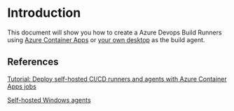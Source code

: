 # Introduction

This document will show you how to create a Azure Devops Build Runners using [Azure Container Apps](./aca-runner/README.md) or [your own desktop](./desktop-runner/README.md) as the build agent.

## References

[Tutorial: Deploy self-hosted CI/CD runners and agents with Azure Container Apps jobs](https://learn.microsoft.com/en-us/azure/container-apps/tutorial-ci-cd-runners-jobs?tabs=bash&pivots=container-apps-jobs-self-hosted-ci-cd-azure-pipelines)

[Self-hosted Windows agents](https://learn.microsoft.com/en-us/azure/devops/pipelines/agents/windows-agent?view=azure-devops)
